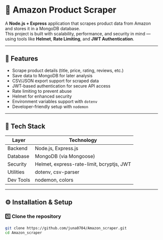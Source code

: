 # 🛒 Amazon Product Scraper

A **Node.js + Express** application that scrapes product data from Amazon and stores it in a MongoDB database.  
This project is built with scalability, performance, and security in mind — using tools like **Helmet**, **Rate Limiting**, and **JWT Authentication**.

---

## 🚀 Features

- Scrape product details (title, price, rating, reviews, etc.)  
- Save data to MongoDB for later analysis  
- CSV/JSON export support for scraped data  
- JWT-based authentication for secure API access  
- Rate limiting to prevent abuse  
- Helmet for enhanced security  
- Environment variables support with `dotenv`  
- Developer-friendly setup with `nodemon`

---

## 🧩 Tech Stack

| Layer | Technology |
|--------|-------------|
| Backend | Node.js, Express.js |
| Database | MongoDB (via Mongoose) |
| Security | Helmet, express-rate-limit, bcryptjs, JWT |
| Utilities | dotenv, csv-parser |
| Dev Tools | nodemon, colors |

---

## ⚙️ Installation & Setup

### 1️⃣ Clone the repository
```bash
git clone https://github.com/juna0704/Amazon_scraper.git
cd Amazon_scraper
